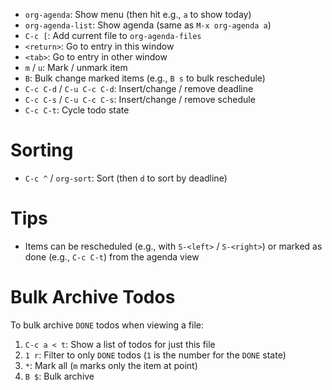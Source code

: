 - `org-agenda`: Show menu (then hit e.g., `a` to show today)
- `org-agenda-list`: Show agenda (same as `M-x org-agenda a`)
- `C-c [`: Add current file to `org-agenda-files`
- `<return>`: Go to entry in this window
- `<tab>`: Go to entry in other window
- `m` / `u`: Mark / unmark item
- `B`: Bulk change marked items (e.g., `B s` to bulk reschedule)
- `C-c C-d` / `C-u C-c C-d`: Insert/change / remove deadline
- `C-c C-s` / `C-u C-c C-s`: Insert/change / remove schedule
- `C-c C-t`: Cycle todo state

# Sorting

- `C-c ^` / `org-sort`: Sort (then `d` to sort by deadline)

# Tips

- Items can be rescheduled (e.g., with `S-<left>` / `S-<right>`) or marked as done (e.g., `C-c C-t`) from the agenda view

# Bulk Archive Todos

To bulk archive `DONE` todos when viewing a file:

1. `C-c a < t`: Show a list of todos for just this file
2. `1 r`: Filter to only `DONE` todos (`1` is the number for the `DONE` state)
3. `*`: Mark all (`m` marks only the item at point)
4. `B $`: Bulk archive
